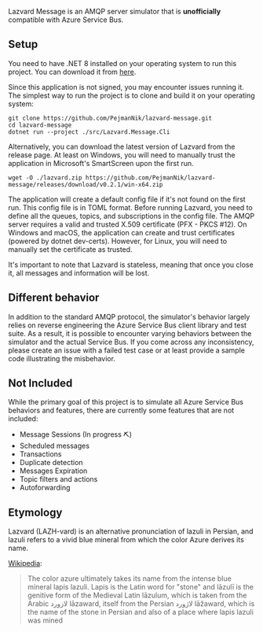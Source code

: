 Lazvard Message is an AMQP server simulator that is **unofficially** compatible with Azure Service Bus. 

## Setup


You need to have .NET 8 installed on your operating system to run this project. You can download it from [here](https://dotnet.microsoft.com/en-us/download).


Since this application is not signed, you may encounter issues running it. The simplest way to run the project is to clone and build it on your operating system:
```
git clone https://github.com/PejmanNik/lazvard-message.git
cd lazvard-message
dotnet run --project ./src/Lazvard.Message.Cli
```

Alternatively, you can download the latest version of Lazvard from the release page. At least on Windows, you will need to manually trust the application in Microsoft's SmartScreen upon the first run.

```
wget -O ./lazvard.zip https://github.com/PejmanNik/lazvard-message/releases/download/v0.2.1/win-x64.zip
```

The application will create a default config file if it's not found on the first run. This config file is in TOML format. Before running Lazvard, you need to define all the queues, topics, and subscriptions in the config file. The AMQP server requires a valid and trusted X.509 certificate (PFX - PKCS #12). On Windows and macOS, the application can create and trust certificates (powered by dotnet dev-certs). However, for Linux, you will need to manually set the certificate as trusted.

It's important to note that Lazvard is stateless, meaning that once you close it, all messages and information will be lost.


## Different behavior

In addition to the standard AMQP protocol, the simulator's behavior largely relies on reverse engineering the Azure Service Bus client library and test suite. As a result, it is possible to encounter varying behaviors between the simulator and the actual Service Bus. If you come across any inconsistency, please create an issue with a failed test case or at least provide a sample code illustrating the misbehavior.

## Not Included 

While the primary goal of this project is to simulate all Azure Service Bus behaviors and features, there are currently some features that are not included:

- Message Sessions (In progress ⛏️)
- Scheduled messages
- Transactions
- Duplicate detection
- Messages Expiration
- Topic filters and actions
- Autoforwarding


## Etymology

Lazvard (LAZH-vard) is an alternative pronunciation of lazuli in Persian, and lazuli refers to a vivid blue mineral from which the color Azure derives its name.

[Wikipedia](https://en.wikipedia.org/wiki/Azure_(color)): 
> The color azure ultimately takes its name from the intense blue mineral lapis lazuli. Lapis is the Latin word for "stone" and lāzulī is the genitive form of the Medieval Latin lāzulum, which is taken from the Arabic لازورد lāzaward, itself from the Persian لاژورد lāžaward, which is the name of the stone in Persian and also of a place where lapis lazuli was mined




